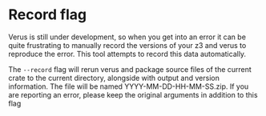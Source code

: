 # Record flag

Verus is still under development, so when you get into an error
it can be quite frustrating to manually record the versions of your z3 and verus to reproduce the error. This tool attempts to record this data automatically.

The `--record` flag will rerun verus and package source files of the current crate to the current directory, alongside with output and version information. The file will be named YYYY-MM-DD-HH-MM-SS.zip. If you are reporting an error, please keep the original arguments in addition to this flag 

